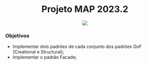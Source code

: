 <div>
  <h1 align="center"> Projeto MAP 2023.2 </h1>
  <p align="center">
    <img loading="lazy" src="http://img.shields.io/static/v1?label=STATUS&message=DESENVOLVIDO&color=GREEN&style=for-the-badge"/>
  </p>
</div>

### Objetivos

- Implementar dois padrões de cada conjunto dos padrões GoF (Creational e Structural);
- Implementar o padrão Facade;
